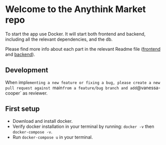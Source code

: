 # Welcome to the Anythink Market repo

To start the app use Docker. It will start both frontend and backend, including all the relevant dependencies, and the db.

Please find more info about each part in the relevant Readme file ([frontend](frontend/readme.md) and [backend](backend/README.md)).

## Development

When impl`ementing a new feature or fixing a bug, please create a new pull request against `main` from a feature/bug branch and add `@vanessa-cooper` as reviewer.

## First setup

- Download and install docker.
- Verify docker installation in your terminal by running: `docker -v` then `docker-compose -v`.
- Run `docker-compose u` in your terminal.
